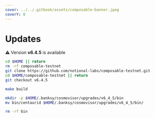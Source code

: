 ```yaml
---
cover: ../../.gitbook/assets/composable-banner.jpeg
coverY: 0
---
```


# Updates

⚠️ Version **v6.4.5** is available

```bash
cd $HOME || return
rm -rf composable-testnet
git clone https://github.com/notional-labs/composable-testnet.git
cd $HOME/composable-testnet || return
git checkout v6.4.5

make build

mkdir -p $HOME/.banksy/cosmovisor/upgrades/v6_4_5/bin
mv bin/centaurid $HOME/.banksy/cosmovisor/upgrades/v6_4_5/bin/

rm -rf bin
```
